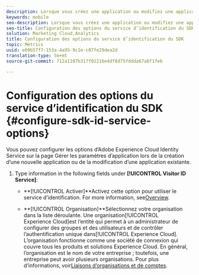 ```yaml
---
description: Lorsque vous créez une application ou modifiez une application existante, vous pouvez configurer les options du service d’identification d’Adobe Experience Platform sur la page Gérer les paramètres de l’application.
keywords: mobile
seo-description: Lorsque vous créez une application ou modifiez une application existante, vous pouvez configurer les options du service d’identification d’Adobe Experience Platform sur la page Gérer les paramètres de l’application.
seo-title: Configuration des options du service d’identification du SDK
solution: Marketing Cloud,Analytics
title: Configuration des options du service d’identification du SDK
topic: Metrics
uuid: e69b57f7-153a-4a95-9c1e-c07fe29dea2d
translation-type: tm+mt
source-git-commit: 712a1107b317f02216e4df8d75fddda67a6f1feb

---
```



# Configuration des options du service d’identification du SDK {#configure-sdk-id-service-options}

Vous pouvez configurer les options d’Adobe Experience Cloud Identity Service sur la page Gérer les paramètres d’application lors de la création d’une nouvelle application ou de la modification d’une application existante.

1. Type information in the following fields under **[!UICONTROL Visitor ID Service]**:

   * **[!UICONTROL Activer]**Activez cette option pour utiliser le service d’identification. For more information, see[Overview](https://docs.adobe.com/content/help/en/id-service/using/intro/overview.html).

   * **[!UICONTROL Organisation]**Sélectionnez votre organisation dans la liste déroulante. 
Une organisation[!UICONTROL Experience Cloud]est l’entité qui permet à un administrateur de configurer des groupes et des utilisateurs et de contrôler l’authentification unique dans[!UICONTROL Experience Cloud]. L’organisation fonctionne comme une société de connexion qui couvre tous les produits et solutions Experience Cloud. En général, l’organisation est le nom de votre entreprise ; toutefois, une entreprise peut avoir plusieurs organisations. Pour plus d’informations, voir[Liaisons d’organisations et de comptes](https://docs.adobe.com/content/help/en/core-services/interface/manage-users-and-products/organizations.html).